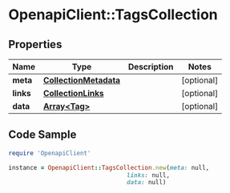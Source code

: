 # OpenapiClient::TagsCollection

## Properties

Name | Type | Description | Notes
------------ | ------------- | ------------- | -------------
**meta** | [**CollectionMetadata**](CollectionMetadata.md) |  | [optional] 
**links** | [**CollectionLinks**](CollectionLinks.md) |  | [optional] 
**data** | [**Array&lt;Tag&gt;**](Tag.md) |  | [optional] 

## Code Sample

```ruby
require 'OpenapiClient'

instance = OpenapiClient::TagsCollection.new(meta: null,
                                 links: null,
                                 data: null)
```


